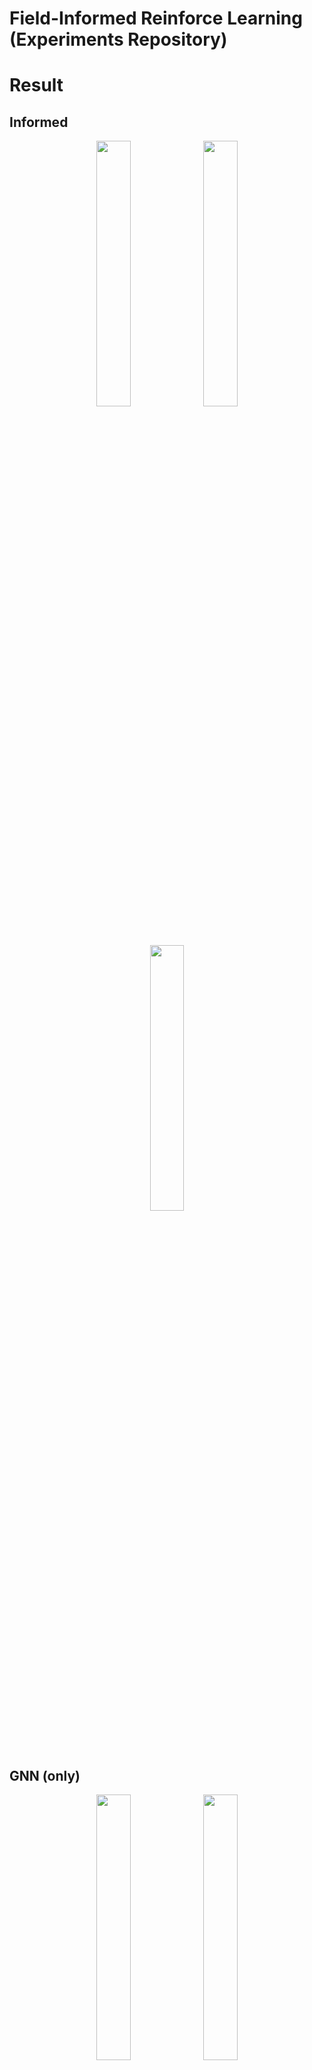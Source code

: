 # Field-Informed Reinforce Learning (Experiments Repository)

# Result
## Informed
<p align="center">

<img width=33% src="https://github.com/AggregateComputing/experiment-2023-acsos-field-informed-rl/assets/23448811/25412f05-69a2-4869-b9dc-8c9a8706aaee"/>
<img width=33% src="https://github.com/AggregateComputing/experiment-2023-acsos-field-informed-rl/assets/23448811/dab17177-89a3-42ae-819e-5e30fd5b4cc0"/>
<img width=33% src="https://github.com/AggregateComputing/experiment-2023-acsos-field-informed-rl/assets/23448811/3e184a16-12f6-4cb1-9b50-7620b5b752f4"/>
</p>

## GNN (only)
<p align="center">
<img width=33% src="https://github.com/AggregateComputing/experiment-2023-acsos-field-informed-rl/assets/23448811/4c8ba367-a0e1-434c-8da5-a787c7997978"/>
<img width=33% src="https://github.com/AggregateComputing/experiment-2023-acsos-field-informed-rl/assets/23448811/b946325b-5b22-4aff-8731-2c0107bc9216"/>
<img width=33% src="https://github.com/AggregateComputing/experiment-2023-acsos-field-informed-rl/assets/23448811/da93d4e1-62e6-497c-ac65-b7e03d5da830"/>

</p>

## MLP (informed) -- Fail
<img width=33% src="https://github.com/AggregateComputing/experiment-2023-acsos-field-informed-rl/assets/23448811/02f5ca92-6691-4fcd-9bcb-e266899377fb"/>

